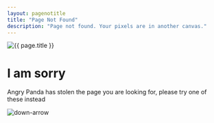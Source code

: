 ```yaml
---
layout: pagenotitle
title: "Page Not Found"
description: "Page not found. Your pixels are in another canvas."
---  
```

<div id="page-404-2" class="panda-404">
<img src="{{ site.url }}/images/logo-404-2.png" alt="{{ page.title }}">
<h1>I am sorry</h1>
<p>Angry Panda has stolen the page you are looking for,
please try one of these instead</p>
<img src="{{ site.url }}/images/bg-arrow.png" alt="down-arrow">
</div>